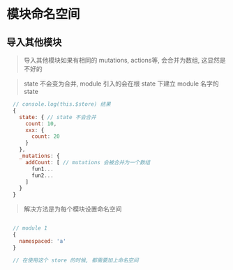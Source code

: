 
# 模块命名空间

## 导入其他模块

> 导入其他模块如果有相同的 mutations, actions等, 会合并为数组, 这显然是不好的

> state 不会变为合并, module 引入的会在根 state 下建立 module 名字的state

```javaScript
  // console.log(this.$store) 结果
  {
    state: { // state 不会合并
      count: 10,
      xxx: {
        count: 20
      }
    },
    _mutations: {
      addCount: [ // mutations 会被合并为一个数组
        fun1...
        fun2...
      ]
    }
  }
```

> 解决方法是为每个模块设置命名空间

```javaScript

  // module 1
  {
    namespaced: 'a'
  }

  // 在使用这个 store 的时候, 都需要加上命名空间


```